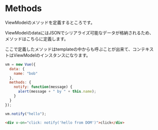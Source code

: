 # Methods

ViewModelのメソッドを定義するところです。

ViewModelのdataにはJSONでシリアライズ可能なデータが格納されるため、メソッドはこちらに定義します。

ここで定義したメソッドはtemplateの中からも呼ぶことが出来て、コンテキストはViewModelのインスタンスになります。

```javascript
vm = new Vue({
  data: {
    name: "bob"
  },
  methods: {
    notify: function(message) {
      alert(message + " by " + this.name);
    }
  }
});

vm.notify("hello");
```
```html
<div v-on="click: notify('hello from DOM')">click</div>
```

